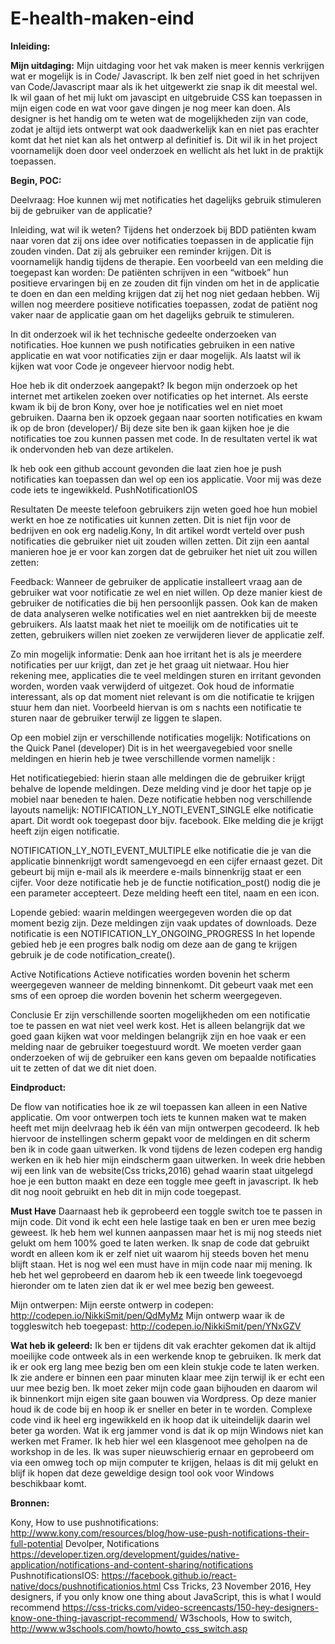 # E-health-maken-eind

<b>Inleiding:</b>


<b>Mijn uitdaging:</b> Mijn uitdaging voor het vak maken is meer kennis verkrijgen wat er mogelijk is in Code/ Javascript. Ik ben zelf niet goed in het schrijven van Code/Javascript maar als ik het uitgewerkt zie snap ik dit meestal wel. Ik wil gaan of het mij lukt om javascipt en uitgebruide CSS kan toepassen in mijn eigen code en wat voor gave dingen je nog meer kan doen. Als designer is het handig om te weten wat de mogelijkheden zijn van code, zodat je altijd iets ontwerpt wat ook daadwerkelijk kan en niet pas erachter komt dat het niet kan als het ontwerp al definitief is. Dit wil ik in het project voornamelijk doen door veel onderzoek en wellicht als het lukt in de praktijk toepassen.

<b>Begin, POC:</b>

Deelvraag: Hoe kunnen wij met notificaties het dagelijks gebruik stimuleren bij de gebruiker van de applicatie?

Inleiding, wat wil ik weten? Tijdens het onderzoek bij BDD patiënten kwam naar voren dat zij ons idee over notificaties toepassen in de applicatie fijn zouden vinden. Dat zij als gebruiker een reminder krijgen. Dit is voornamelijk handig tijdens de therapie. Een voorbeeld van een melding die toegepast kan worden: De patiënten schrijven in een “witboek” hun positieve ervaringen bij en ze zouden dit fijn vinden om het in de applicatie te doen en dan een melding krijgen dat zij het nog niet gedaan hebben. Wij willen nog meerdere positieve notificaties toepassen, zodat de patiënt nog vaker naar de applicatie gaan om het dagelijks gebruik te stimuleren.

In dit onderzoek wil ik het technische gedeelte onderzoeken van notificaties. Hoe kunnen we push notificaties gebruiken in een native applicatie en wat voor notificaties zijn er daar mogelijk. Als laatst wil ik kijken wat voor Code je ongeveer hiervoor nodig hebt.

Hoe heb ik dit onderzoek aangepakt? Ik begon mijn onderzoek op het internet met artikelen zoeken over notificaties op het internet. Als eerste kwam ik bij de bron Kony, over hoe je notificaties wel en niet moet gebruiken. Daarna ben ik opzoek gegaan naar soorten notificaties en kwam ik op de bron (developer)/ Bij deze site ben ik gaan kijken hoe je die notificaties toe zou kunnen passen met code. In de resultaten vertel ik wat ik ondervonden heb van deze artikelen.

Ik heb ook een github account gevonden die laat zien hoe je push notificaties kan toepassen dan wel op een ios applicatie. Voor mij was deze code iets te ingewikkeld. PushNotificationIOS

Resultaten De meeste telefoon gebruikers zijn weten goed hoe hun mobiel werkt en hoe ze notificaties uit kunnen zetten. Dit is niet fijn voor de bedrijven en ook erg nadelig.Kony, In dit artikel wordt verteld over push notificaties die gebruiker niet uit zouden willen zetten. Dit zijn een aantal manieren hoe je er voor kan zorgen dat de gebruiker het niet uit zou willen zetten:

Feedback: Wanneer de gebruiker de applicatie installeert vraag aan de gebruiker wat voor notificatie ze wel en niet willen. Op deze manier kiest de gebruiker de notificaties die bij hen persoonlijk passen. Ook kan de maken de data analyseren welke notificaties wel en niet aantrekken bij de meeste gebruikers. Als laatst maak het niet te moeilijk om de notificaties uit te zetten, gebruikers willen niet zoeken ze verwijderen liever de applicatie zelf.

Zo min mogelijk informatie: Denk aan hoe irritant het is als je meerdere notificaties per uur krijgt, dan zet je het graag uit nietwaar. Hou hier rekening mee, applicaties die te veel meldingen sturen en irritant gevonden worden, worden vaak verwijderd of uitgezet. Ook houd de informatie interessant, als op dat moment niet relevant is om die notificatie te krijgen stuur hem dan niet. Voorbeeld hiervan is om s nachts een notificatie te sturen naar de gebruiker terwijl ze liggen te slapen.

Op een mobiel zijn er verschillende notificaties mogelijk: Notifications on the Quick Panel (developer) Dit is in het weergavegebied voor snelle meldingen en hierin heb je twee verschillende vormen namelijk :

Het notificatiegebied: hierin staan alle meldingen die de gebruiker krijgt behalve de lopende meldingen. Deze melding vind je door het tapje op je mobiel naar beneden te halen. Deze notificatie hebben nog verschillende layouts namelijk: NOTIFICATION_LY_NOTI_EVENT_SINGLE elke notificatie apart. Dit wordt ook toegepast door bijv. facebook. Elke melding die je krijgt heeft zijn eigen notificatie.

NOTIFICATION_LY_NOTI_EVENT_MULTIPLE elke notificatie die je van die applicatie binnenkrijgt wordt samengevoegd en een cijfer ernaast gezet. Dit gebeurt bij mijn e-mail als ik meerdere e-mails binnenkrijg staat er een cijfer. Voor deze notificatie heb je de functie notification_post() nodig die je een parameter accepteert. Deze melding heeft een titel, naam en een icon.

Lopende gebied: waarin meldingen weergegeven worden die op dat moment bezig zijn. Deze meldingen zijn vaak updates of downloads. Deze notificatie is een NOTIFICATION_LY_ONGOING_PROGRESS In het lopende gebied heb je een progres balk nodig om deze aan de gang te krijgen gebruik je de code notification_create().

Active Notifications Actieve notificaties worden bovenin het scherm weergegeven wanneer de melding binnenkomt. Dit gebeurt vaak met een sms of een oproep die worden bovenin het scherm weergegeven.

Conclusie Er zijn verschillende soorten mogelijkheden om een notificatie toe te passen en wat niet veel werk kost. Het is alleen belangrijk dat we goed gaan kijken wat voor meldingen belangrijk zijn en hoe vaak er een melding naar de gebruiker toegestuurd wordt. We moeten verder gaan onderzoeken of wij de gebruiker een kans geven om bepaalde notificaties uit te zetten of dat we dit niet doen.

<b>Eindproduct:</b>

De flow van notificaties hoe ik ze wil toepassen kan alleen in een Native applicatie. Om voor ontwerpen toch iets te kunnen maken wat te maken heeft met mijn deelvraag heb ik één van mijn ontwerpen gecodeerd. Ik heb hiervoor de instellingen scherm gepakt voor de meldingen en dit scherm ben ik in code gaan uitwerken. Ik vond tijdens de lezen codepen erg handig werken en ik heb hier mijn eindscherm gaan uitwerken. In week drie hebben wij een link van de website(Css tricks,2016) gehad waarin staat uitgelegd hoe je een button maakt en deze een toggle mee geeft in javascript. Ik heb dit nog nooit gebruikt en heb dit in mijn code toegepast. 

<b>Must Have</b>
Daarnaast heb ik geprobeerd een toggle switch toe te passen in mijn code. Dit vond ik echt een hele lastige taak en ben er uren mee bezig geweest. Ik heb hem wel kunnen aanpassen maar het is mij nog steeds niet gelukt om hem 100% goed te laten werken. Ik snap de code dat gebruikt wordt en alleen kom ik er zelf niet uit waarom hij steeds boven het menu blijft staan. Het is nog wel een must have in mijn code naar mij mening. Ik heb het wel geprobeerd en daarom heb ik een tweede link toegevoegd hieronder om te laten zien dat ik er wel mee bezig ben geweest.

Mijn ontwerpen:
Mijn eerste ontwerp in codepen: http://codepen.io/NikkiSmit/pen/QdMyMz
Mijn ontwerp waar ik de toggleswitch heb toegepast: http://codepen.io/NikkiSmit/pen/YNxGZV

<b>Wat heb ik geleerd:</b>
Ik ben er tijdens dit vak erachter gekomen dat ik altijd moeilijke code ontweek als in een werkende knop te gebruiken. Ik merk dat ik er ook erg lang mee bezig ben om een klein stukje code te laten werken. Ik zie andere er binnen een paar minuten klaar mee zijn terwijl ik er echt een uur mee bezig ben. Ik moet zeker mijn code gaan bijhouden en daarom wil ik binnenkort mijn eigen site gaan bouwen via Wordpress. Op deze manier houd ik de code bij en hoop ik er sneller en beter in te worden. Complexe code vind ik heel erg ingewikkeld en ik hoop dat ik uiteindelijk daarin wel beter ga worden. Wat ik erg jammer vond is dat ik op mijn Windows niet kan werken met Framer. Ik heb hier wel een klasgenoot mee geholpen na de workshop in de les. Ik was super nieuwschierig ernaar en geprobeerd om via een omweg toch op mijn computer te krijgen, helaas is dit mij gelukt en blijf ik hopen dat deze geweldige design tool ook voor Windows beschikbaar komt. 

<b>Bronnen:</b>

Kony, How to use pushnotifications: http://www.kony.com/resources/blog/how-use-push-notifications-their-full-potential Devolper, Notifications https://developer.tizen.org/development/guides/native-application/notifications-and-content-sharing/notifications PushnotificationsIOS: https://facebook.github.io/react-native/docs/pushnotificationios.html
Css Tricks, 23 November 2016, Hey designers, if you only know one thing about JavaScript, this is what I would recommend https://css-tricks.com/video-screencasts/150-hey-designers-know-one-thing-javascript-recommend/ 
W3schools, How to switch, http://www.w3schools.com/howto/howto_css_switch.asp
